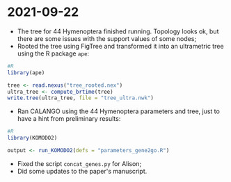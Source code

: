 # 2021-09-22

- The tree for 44 Hymenoptera finished running. Topology looks ok, but there are some issues with the support values of some nodes;
- Rooted the tree using FigTree and transformed it into an ultrametric tree using the R package `ape`:
```R
#R
library(ape)

tree <- read.nexus("tree_rooted.nex")
ultra_tree <- compute_brtime(tree)
write.tree(ultra_tree, file = "tree_ultra.nwk")
```
- Ran CALANGO using the 44 Hymenoptera parameters and tree, just to have a hint from preliminary results:
```R
#R
library(KOMODO2)

output <- run_KOMODO2(defs = "parameters_gene2go.R")
```
- Fixed the script `concat_genes.py` for Alison;
- Did some updates to the paper's manuscript.
